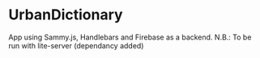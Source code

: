 # UrbanDictionary
App using Sammy.js, Handlebars and Firebase as a backend.
N.B.: To be run with lite-server (dependancy added)
